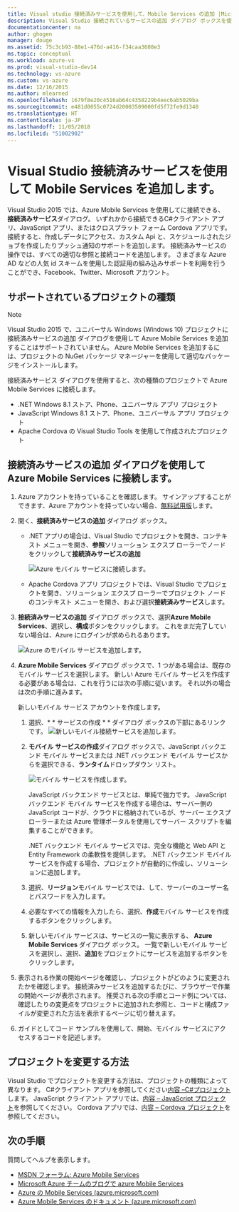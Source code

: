 ```yaml
---
title: Visual studio 接続済みサービスを使用して、Mobile Services の追加 |Microsoft Docs
description: Visual Studio 接続されているサービスの追加 ダイアログ ボックスを使用して Mobile Services の追加します。
documentationcenter: na
author: ghogen
manager: douge
ms.assetid: 75c3cb93-88e1-476d-a416-f34caa3608e3
ms.topic: conceptual
ms.workload: azure-vs
ms.prod: visual-studio-dev14
ms.technology: vs-azure
ms.custom: vs-azure
ms.date: 12/16/2015
ms.author: mlearned
ms.openlocfilehash: 1679f8e20c4516ab64c4358229b4eec6ab5029ba
ms.sourcegitcommit: e481d0055c0724d20003509000fd5f72fe9d1340
ms.translationtype: HT
ms.contentlocale: ja-JP
ms.lasthandoff: 11/05/2018
ms.locfileid: "51002902"
---
```

# <a name="adding-mobile-services-by-using-visual-studio-connected-services"></a>Visual Studio 接続済みサービスを使用して Mobile Services を追加します。
Visual Studio 2015 では、Azure Mobile Services を使用してに接続できる、 **接続済みサービス**ダイアログ。 いずれかから接続できるC#クライアント アプリ、JavaScript アプリ、またはクロスプラット フォーム Cordova アプリです。 接続すると、作成しデータにアクセス、カスタム Api と、スケジュールされたジョブを作成したりプッシュ通知のサポートを追加します。  接続済みサービスの操作では、すべての適切な参照と接続コードを追加します。 さまざまな Azure AD などの人気 id スキームを使用した認証用の組み込みサポートを利用を行うことができ、Facebook、Twitter、Microsoft アカウント。

## <a name="supported-project-types"></a>サポートされているプロジェクトの種類
> [!NOTE]
> Visual Studio 2015 で、ユニバーサル Windows (Windows 10) プロジェクトに接続済みサービスの追加 ダイアログを使用して Azure Mobile Services を追加することはサポートされていません。 Azure Mobile Services を追加するには、プロジェクトの NuGet パッケージ マネージャーを使用して適切なパッケージをインストールします。
> 
> 

接続済みサービス ダイアログを使用すると、次の種類のプロジェクトで Azure Mobile Services に接続します。

* .NET Windows 8.1 ストア、Phone、ユニバーサル アプリ プロジェクト
* JavaScript Windows 8.1 ストア、Phone、ユニバーサル アプリ プロジェクト
* Apache Cordova の Visual Studio Tools を使用して作成されたプロジェクト

## <a name="connect-to-azure-mobile-services-using-the-add-connected-services-dialog"></a>接続済みサービスの追加 ダイアログを使用して Azure Mobile Services に接続します。
1. Azure アカウントを持っていることを確認します。 サインアップすることができます、Azure アカウントを持っていない場合、[無料試用版](http://go.microsoft.com/fwlink/?LinkId=518146)します。
2. 開く、**接続済みサービスの追加** ダイアログ ボックス。
   
   * .NET アプリの場合は、Visual Studio でプロジェクトを開き、コンテキスト メニューを開き、**参照**ソリューション エクスプ ローラーでノードをクリックして**接続済みサービスの追加**
     
        ![Azure モバイル サービスに接続します。](./media/vs-azure-tools-connected-services-add-mobile-services/IC797635.png)
   * Apache Cordova アプリ プロジェクトでは、Visual Studio でプロジェクトを開き、ソリューション エクスプ ローラーでプロジェクト ノードのコンテキスト メニューを開き、および選択**接続済みサービス**します。
3. **接続済みサービスの追加** ダイアログ ボックスで、選択**Azure Mobile Services**、選択し、**構成**ボタンをクリックします。 これをまだ完了していない場合は、Azure にログインが求められるあります。
   
    ![Azure のモバイル サービスを追加します。](./media/vs-azure-tools-connected-services-add-mobile-services/IC797636.png)
4. **Azure Mobile Services**  ダイアログ ボックスで、1 つがある場合は、既存のモバイル サービスを選択します。 新しい Azure モバイル サービスを作成する必要がある場合は、これを行うには次の手順に従います。 それ以外の場合は次の手順に進みます。
   
    新しいモバイル サービス アカウントを作成します。
   
   1. 選択、* * サービスの作成 * * ダイアログ ボックスの下部にあるリンクです。
       ![新しいモバイル接続サービスを追加します。](./media/vs-azure-tools-connected-services-add-mobile-services/IC797637.png)
   2. **モバイル サービスの作成**ダイアログ ボックスで、JavaScript バックエンド モバイル サービスまたは .NET バックエンド モバイル サービスからを選択できる、**ランタイム**ドロップダウン リスト。 
      
       ![モバイル サービスを作成します。](./media/vs-azure-tools-connected-services-add-mobile-services/IC797638.png)
      
       JavaScript バックエンド サービスとは、単純で強力です。 JavaScript バックエンド モバイル サービスを作成する場合は、サーバー側の JavaScript コードが、クラウドに格納されているが、サーバー エクスプ ローラーまたは Azure 管理ポータルを使用してサーバー スクリプトを編集することができます。 
      
       .NET バックエンド モバイル サービスでは、完全な機能と Web API と Entity Framework の柔軟性を提供します。 .NET バックエンド モバイル サービスを作成する場合、プロジェクトが自動的に作成し、ソリューションに追加します。 
   3. 選択、**リージョン**モバイル サービスでは、して、サーバーのユーザー名とパスワードを入力します。
   4. 必要なすべての情報を入力したら、選択、**作成**モバイル サービスを作成するボタンをクリックします。
   5. 新しいモバイル サービスは、サービスの一覧に表示する、 **Azure Mobile Services**  ダイアログ ボックス。 一覧で新しいモバイル サービスを選択し、選択、**追加**をプロジェクトにサービスを追加するボタンをクリックします。
5. 表示される作業の開始ページを確認し、プロジェクトがどのように変更されたかを確認します。 接続済みサービスを追加するたびに、ブラウザーで作業の開始ページが表示されます。 推奨される次の手順とコード例については、確認したりの変更点をプロジェクトに追加された参照と、コードと構成ファイルが変更された方法を表示するページに切り替えます。
6. ガイドとしてコード サンプルを使用して、開始、モバイル サービスにアクセスするコードを記述します。

## <a name="how-your-project-is-modified"></a>プロジェクトを変更する方法
Visual Studio でプロジェクトを変更する方法は、プロジェクトの種類によって異なります。 C#クライアント アプリを参照してください[内容 –C#プロジェクト](http://go.microsoft.com/fwlink/p/?LinkId=513119)します。 JavaScript クライアント アプリでは、[内容 – JavaScript プロジェクト](http://go.microsoft.com/fwlink/p/?LinkId=513120)を参照してください。 Cordova アプリでは、[内容 – Cordova プロジェクト](http://go.microsoft.com/fwlink/p/?LinkId=513116)を参照してください。

## <a name="next-steps"></a>次の手順
質問してヘルプを表示します。 

* [MSDN フォーラム: Azure Mobile Services](https://social.msdn.microsoft.com/forums/azure/home?forum=azuremobile)
* [Microsoft Azure チームのブログで azure Mobile Services](https://azure.microsoft.com/blog/topics/mobile/)
* [Azure の Mobile Services (azure.microsoft.com)](https://azure.microsoft.com/services/mobile-services/)
* [Azure Mobile Services のドキュメント (azure.microsoft.com)](https://azure.microsoft.com/documentation/services/mobile-services/)

